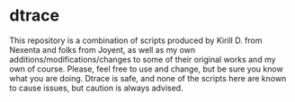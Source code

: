 dtrace
======
This repository is a combination of scripts produced by Kirill D. from Nexenta and folks from Joyent, as well as my own additions/modifications/changes to some of their original works and my own of course. Please, feel free to use and change, but be sure you know what you are doing. Dtrace is safe, and none of the scripts here are known to cause issues, but caution is always advised.

